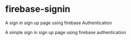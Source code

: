# firebase-signin
A sign in sign up page using firebase Authentication


A simple sign in sign up page using firebase authentication 
